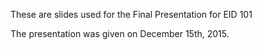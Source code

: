 These are slides used for the Final Presentation for EID 101

The presentation was given on December 15th, 2015.
